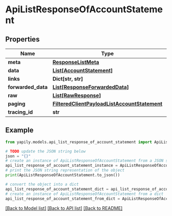 # ApiListResponseOfAccountStatement


## Properties

Name | Type | Description | Notes
------------ | ------------- | ------------- | -------------
**meta** | [**ResponseListMeta**](ResponseListMeta.md) |  | [optional] 
**data** | [**List[AccountStatement]**](AccountStatement.md) |  | [optional] 
**links** | **Dict[str, str]** |  | [optional] 
**forwarded_data** | [**List[ResponseForwardedData]**](ResponseForwardedData.md) |  | [optional] 
**raw** | [**List[RawResponse]**](RawResponse.md) |  | [optional] 
**paging** | [**FilteredClientPayloadListAccountStatement**](FilteredClientPayloadListAccountStatement.md) |  | [optional] 
**tracing_id** | **str** |  | [optional] 

## Example

```python
from yapily.models.api_list_response_of_account_statement import ApiListResponseOfAccountStatement

# TODO update the JSON string below
json = "{}"
# create an instance of ApiListResponseOfAccountStatement from a JSON string
api_list_response_of_account_statement_instance = ApiListResponseOfAccountStatement.from_json(json)
# print the JSON string representation of the object
print(ApiListResponseOfAccountStatement.to_json())

# convert the object into a dict
api_list_response_of_account_statement_dict = api_list_response_of_account_statement_instance.to_dict()
# create an instance of ApiListResponseOfAccountStatement from a dict
api_list_response_of_account_statement_from_dict = ApiListResponseOfAccountStatement.from_dict(api_list_response_of_account_statement_dict)
```
[[Back to Model list]](../README.md#documentation-for-models) [[Back to API list]](../README.md#documentation-for-api-endpoints) [[Back to README]](../README.md)



